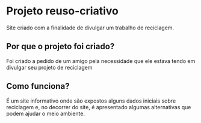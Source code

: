 # Projeto reuso-criativo
Site criado com a finalidade de divulgar um trabalho de reciclagem.

## Por que o projeto foi criado?
Foi criado a pedido de um amigo pela necessidade que ele estava tendo em divulgar seu projeto de reciclagem

## Como funciona?
É um site informativo onde são expostos alguns dados iniciais sobre reciclagem e, no decorrer do site, é apresentado algumas alternativas que podem ajudar o meio ambiente.
